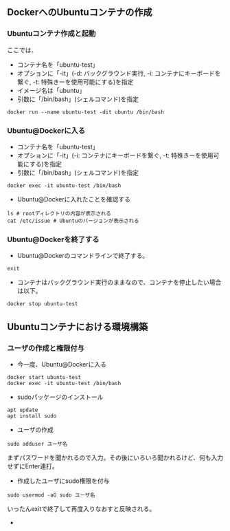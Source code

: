 ## DockerへのUbuntuコンテナの作成
### Ubuntuコンテナ作成と起動
ここでは、
- コンテナ名を「ubuntu-test」
- オプションに「-it」(-d: バックグラウンド実行, -i: コンテナにキーボードを繋ぐ, -t: 特殊きーを使用可能にする)を指定
- イメージ名は「ubuntu」
- 引数に「/bin/bash」(シェルコマンド)を指定
```
docker run --name ubuntu-test -dit ubuntu /bin/bash
```

### Ubuntu@Dockerに入る
- コンテナ名を「ubuntu-test」
- オプションに「-it」(-i: コンテナにキーボードを繋ぐ, -t: 特殊きーを使用可能にする)を指定
- 引数に「/bin/bash」(シェルコマンド)を指定
```
docker exec -it ubuntu-test /bin/bash
```

- Ubuntu@Dockerに入れたことを確認する
```
ls # rootディレクトリの内容が表示される
cat /etc/issue # Ubuntuのバージョンが表示される
```

### Ubuntu@Dockerを終了する
- Ubuntu@Dockerのコマンドラインで終了する。
```
exit
```
- コンテナはバックグラウンド実行のままなので、コンテナを停止したい場合は以下。
```
docker stop ubuntu-test
```

## Ubuntuコンテナにおける環境構築
### ユーザの作成と権限付与
- 今一度、Ubuntu@Dockerに入る
```
docker start ubuntu-test
docker exec -it ubuntu-test /bin/bash
```

- sudoパッケージのインストール
```
apt update
apt install sudo
```

- ユーザの作成
```
sudo adduser ユーザ名
```
まずパスワードを聞かれるので入力。その後にいろいろ聞かれるけど、何も入力せずにEnter連打。

- 作成したユーザにsudo権限を付与
```
sudo usermod -aG sudo ユーザ名
```
いったんexitで終了して再度入りなおすと反映される。

- 
